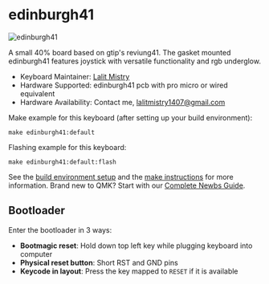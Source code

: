 # edinburgh41

![edinburgh41](https://imgur.com/a/zzuyEbS)

A small 40% board based on gtip's reviung41. The gasket mounted edinburgh41 features joystick with versatile functionality and rgb underglow.

* Keyboard Maintainer: [Lalit Mistry](https://github.com/schwarzer-geiger)
* Hardware Supported: edinburgh41 pcb with pro micro or wired equivalent
* Hardware Availability: Contact me, lalitmistry1407@gmail.com

Make example for this keyboard (after setting up your build environment):

    make edinburgh41:default

Flashing example for this keyboard:

    make edinburgh41:default:flash

See the [build environment setup](https://docs.qmk.fm/#/getting_started_build_tools) and the [make instructions](https://docs.qmk.fm/#/getting_started_make_guide) for more information. Brand new to QMK? Start with our [Complete Newbs Guide](https://docs.qmk.fm/#/newbs).

## Bootloader

Enter the bootloader in 3 ways:

* **Bootmagic reset**: Hold down top left key while plugging keyboard into computer
* **Physical reset button**: Short RST and GND pins
* **Keycode in layout**: Press the key mapped to `RESET` if it is available
